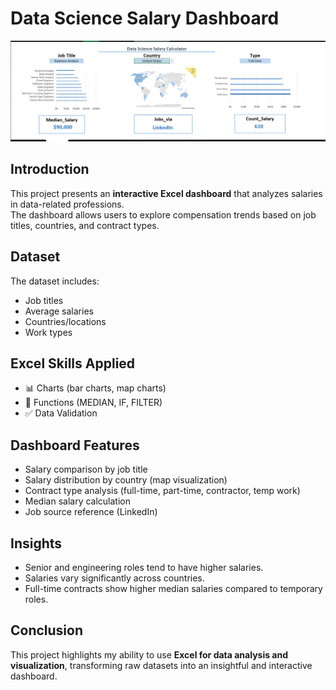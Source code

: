 # Data Science Salary Dashboard

![image alt](https://github.com/salmaert/Excel_projects_Data_Analytics/blob/ea926ab0d06a1d9bb42dde232b7d79eeed15343e/Excel_Project1/Project1_image.png)

## Introduction
This project presents an **interactive Excel dashboard** that analyzes salaries in data-related professions.  
The dashboard allows users to explore compensation trends based on job titles, countries, and contract types.  

## Dataset
The dataset includes:
- Job titles  
- Average salaries  
- Countries/locations  
- Work types  

## Excel Skills Applied
- 📊 Charts (bar charts, map charts)  
- 🧮 Functions (MEDIAN, IF, FILTER)  
- ✅ Data Validation  

## Dashboard Features
- Salary comparison by job title  
- Salary distribution by country (map visualization)  
- Contract type analysis (full-time, part-time, contractor, temp work)  
- Median salary calculation  
- Job source reference (LinkedIn)  

## Insights
- Senior and engineering roles tend to have higher salaries.  
- Salaries vary significantly across countries.  
- Full-time contracts show higher median salaries compared to temporary roles.  

## Conclusion
This project highlights my ability to use **Excel for data analysis and visualization**, transforming raw datasets into an insightful and interactive dashboard.
